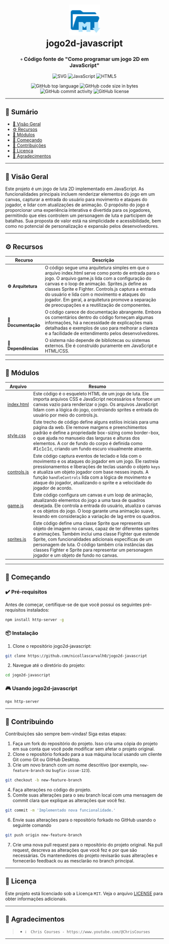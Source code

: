 <div align="center">
<h1 align="center">
<img src="https://raw.githubusercontent.com/PKief/vscode-material-icon-theme/ec559a9f6bfd399b82bb44393651661b08aaf7ba/icons/folder-markdown-open.svg" width="100" />
<br>jogo2d-javascript
</h1>
<h3>◦ Código fonte de "Como programar um jogo 2D em JavaScript"</h3>

<p align="center">
<img src="https://img.shields.io/badge/SVG-FFB13B.svg?style&logo=SVG&logoColor=black" alt="SVG" />
<img src="https://img.shields.io/badge/JavaScript-F7DF1E.svg?style&logo=JavaScript&logoColor=black" alt="JavaScript" />
<img src="https://img.shields.io/badge/HTML5-E34F26.svg?style&logo=HTML5&logoColor=white" alt="HTML5" />
</p>
<img src="https://img.shields.io/github/languages/top/nicollascarvalh0/jogo2d-javascript?style&color=5D6D7E" alt="GitHub top language" />
<img src="https://img.shields.io/github/languages/code-size/nicollascarvalh0/jogo2d-javascript?style&color=5D6D7E" alt="GitHub code size in bytes" />
<img src="https://img.shields.io/github/commit-activity/m/nicollascarvalh0/jogo2d-javascript?style&color=5D6D7E" alt="GitHub commit activity" />
<img src="https://img.shields.io/github/license/nicollascarvalh0/jogo2d-javascript?style&color=5D6D7E" alt="GitHub license" />
</div>

---

## 📒 Sumário
- [📍 Visão Geral](#-visão-geral)
- [⚙️ Recursos](#-recursos)
- [🧩 Módulos](#módulos)
- [🚀 Começando](#-começando)
- [🤝 Contribuições](#-contribuições)
- [📄 Licença](#-licença)
- [👏 Agradecimentos](#-agradecimentos)

---


## 📍 Visão Geral

Este projeto é um jogo de luta 2D implementado em JavaScript. As funcionalidades principais incluem renderizar elementos do jogo em um canvas, capturar a entrada do usuário para movimento e ataques do jogador, e lidar com atualizações de animação. O propósito do jogo é proporcionar uma experiência interativa e divertida para os jogadores, permitindo que eles controlem um personagem de luta e participem de batalhas. Sua proposta de valor está na simplicidade e acessibilidade, bem como no potencial de personalização e expansão pelos desenvolvedores.

---

## ⚙️ Recursos

| Recurso                | Descrição                           |
| ---------------------- | ------------------------------------- |
| **⚙️ Arquitetura**     | O código segue uma arquitetura simples em que o arquivo index.html serve como ponto de entrada para o jogo. O arquivo game.js lida com a configuração do canvas e o loop de animação. Sprites.js define as classes Sprite e Fighter. Controls.js captura a entrada do usuário e lida com o movimento e ataques do jogador. Em geral, a arquitetura promove a separação de preocupações e a reutilização de componentes.   |
| **📖 Documentação**   | O código carece de documentação abrangente. Embora os comentários dentro do código forneçam algumas informações, há a necessidade de explicações mais detalhadas e exemplos de uso para melhorar a clareza e a facilidade de entendimento pelos desenvolvedores.      |
| **🔗 Dependências**    | O sistema não depende de bibliotecas ou sistemas externos. Ele é construído puramente em JavaScript e HTML/CSS.    |



---

## 🧩 Módulos


| Arquivo                                                                               | Resumo                                                                                                                                                                                                                                                                                                                                                                                        |
| ---                                                                                | ---                                                                                                                                                                                                                                                                                                                                                                                            |
| [index.html](https://github.com/zF4ke/jogo2d-javascript/blob/main/index.html)      | Este código é o esqueleto HTML de um jogo de luta. Ele importa arquivos CSS e JavaScript necessários e fornece um canvas vazio para renderizar o jogo. Os arquivos JavaScript lidam com a lógica do jogo, controlando sprites e entrada do usuário por meio do controls.js.                                                                                                                                             |
| [style.css](https://github.com/zF4ke/jogo2d-javascript/blob/main/style.css)        | Este trecho de código define alguns estilos iniciais para uma página da web. Ele remove margens e preenchimentos padrão e define a propriedade box-sizing como border-box, o que ajuda no manuseio das larguras e alturas dos elementos. A cor de fundo do corpo é definida como #1c1c1c, criando um fundo escuro visualmente atraente.                                                                              |
| [controls.js](https://github.com/zF4ke/jogo2d-javascript/blob/main/js/controls.js) | Este código captura eventos de teclado e lida com o movimento e os ataques do jogador em um jogo. Ele rastreia pressionamentos e liberações de teclas usando o objeto `keys` e atualiza um objeto jogador com base nesses inputs. A função `handleControls` lida com a lógica de movimento e ataque do jogador, atualizando o sprite e a velocidade do jogador de acordo.                                                            |
| [game.js](https://github.com/zF4ke/jogo2d-javascript/blob/main/js/game.js)         | Este código configura um canvas e um loop de animação, atualizando elementos do jogo a uma taxa de quadros desejada. Ele controla a entrada do usuário, atualiza o canvas e os objetos do jogo. O loop garante uma animação suave, levando em consideração a variação de lag entre os quadros.                                                                                                                                         |
| [sprites.js](https://github.com/zF4ke/jogo2d-javascript/blob/main/js/sprites.js)   | Este código define uma classe Sprite que representa um objeto de imagem no canvas, capaz de ter diferentes sprites e animações. Também inclui uma classe Fighter que estende Sprite, com funcionalidades adicionais específicas de um personagem de luta. O código também cria instâncias das classes Fighter e Sprite para representar um personagem jogador e um objeto de fundo no canvas. |


---

## 🚀 Começando

### ✔️ Pré-requisitos

Antes de começar, certifique-se de que você possui os seguintes pré-requisitos instalados:
```sh
npm install http-server -g
```

### 📦 Instalação

1. Clone o repositório jogo2d-javascript:
```sh
git clone https://github.com/nicollascarvalh0/jogo2d-javascript
```

2. Navegue até o diretório do projeto:
```sh
cd jogo2d-javascript
```

### 🎮 Usando jogo2d-javascript

```sh
npx http-server
```

---

## 🤝 Contribuindo

Contribuições são sempre bem-vindas! Siga estas etapas:

1. Faça um fork do repositório do projeto. Isso cria uma cópia do projeto em sua conta que você pode modificar sem afetar o projeto original.
2. Clone o repositório forkado para a sua máquina local usando um cliente Git como Git ou GitHub Desktop.
3. Crie um novo branch com um nome descritivo (por exemplo, `new-feature-branch` ou `bugfix-issue-123`).
```sh
git checkout -b new-feature-branch
```
4. Faça alterações no código do projeto.
5. Comite suas alterações para o seu branch local com uma mensagem de commit clara que explique as alterações que você fez.
```sh
git commit -m 'Implementado nova funcionalidade.'
```
6. Envie suas alterações para o repositório forkado no GitHub usando o seguinte comando
```sh
git push origin new-feature-branch
```
7. Crie uma nova pull request para o repositório do projeto original. Na pull request, descreva as alterações que você fez e por que são necessárias.
Os mantenedores do projeto revisarão suas alterações e fornecerão feedback ou as mesclarão no branch principal.

---

## 📄 Licença

Este projeto está licenciado sob a Licença `MIT`. Veja o arquivo [LICENSE](https://github.com/nicollascarvalh0/jogo2d-javascript/blob/main/LICENSE) para obter informações adicionais.

---

## 👏 Agradecimentos

> - `ℹ️  Chris Courses - https://www.youtube.com/@ChrisCourses`

---
